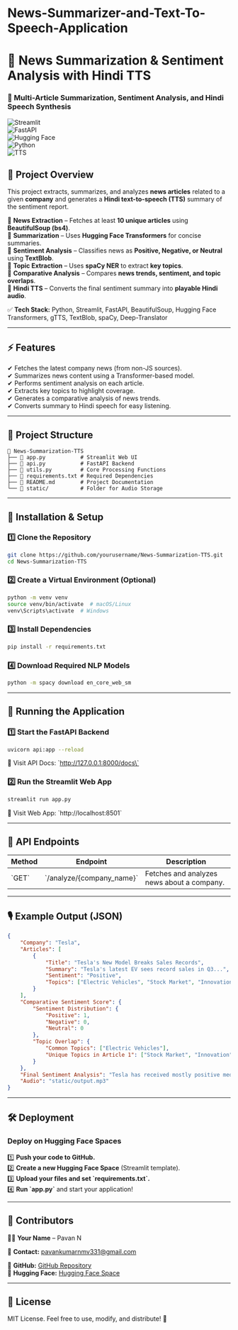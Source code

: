 # News-Summarizer-and-Text-To-Speech-Application
# 📰 News Summarization & Sentiment Analysis with Hindi TTS  
### 🚀 Multi-Article Summarization, Sentiment Analysis, and Hindi Speech Synthesis  

![Streamlit](https://img.shields.io/badge/Streamlit-%E2%9C%94-red)  
![FastAPI](https://img.shields.io/badge/FastAPI-%E2%9C%94-blue)  
![Hugging Face](https://img.shields.io/badge/HuggingFace-%E2%9C%94-yellow)  
![Python](https://img.shields.io/badge/Python-3.8+-blue)  
![TTS](https://img.shields.io/badge/Text--to--Speech-Hindi-green)  

## 📌 Project Overview  
This project extracts, summarizes, and analyzes **news articles** related to a given **company** and generates a **Hindi text-to-speech (TTS)** summary of the sentiment report.  

🔹 **News Extraction** – Fetches at least **10 unique articles** using **BeautifulSoup (bs4)**.  
🔹 **Summarization** – Uses **Hugging Face Transformers** for concise summaries.  
🔹 **Sentiment Analysis** – Classifies news as **Positive, Negative, or Neutral** using **TextBlob**.  
🔹 **Topic Extraction** – Uses **spaCy NER** to extract **key topics**.  
🔹 **Comparative Analysis** – Compares **news trends, sentiment, and topic overlaps**.  
🔹 **Hindi TTS** – Converts the final sentiment summary into **playable Hindi audio**.  

✅ **Tech Stack:** Python, Streamlit, FastAPI, BeautifulSoup, Hugging Face Transformers, gTTS, TextBlob, spaCy, Deep-Translator  

---

## ⚡ Features
✔ Fetches the latest company news (from non-JS sources).  
✔ Summarizes news content using a Transformer-based model.  
✔ Performs sentiment analysis on each article.  
✔ Extracts key topics to highlight coverage.  
✔ Generates a comparative analysis of news trends.  
✔ Converts summary to Hindi speech for easy listening.  

---

## 📂 Project Structure
```
📂 News-Summarization-TTS
├── 📜 app.py           # Streamlit Web UI
├── 📜 api.py           # FastAPI Backend
├── 📜 utils.py         # Core Processing Functions
├── 📜 requirements.txt # Required Dependencies
├── 📜 README.md        # Project Documentation
└── 📂 static/          # Folder for Audio Storage
```

---

## 🔧 Installation & Setup
### 1️⃣ Clone the Repository
```bash
git clone https://github.com/yourusername/News-Summarization-TTS.git
cd News-Summarization-TTS
```

### 2️⃣ Create a Virtual Environment (Optional)
```bash
python -m venv venv
source venv/bin/activate  # macOS/Linux
venv\Scripts\activate  # Windows
```

### 3️⃣ Install Dependencies
```bash
pip install -r requirements.txt
```

### 4️⃣ Download Required NLP Models
```bash
python -m spacy download en_core_web_sm
```

---

## 🚀 Running the Application
### 1️⃣ Start the FastAPI Backend
```bash
uvicorn api:app --reload
```
📌 Visit API Docs: \`http://127.0.0.1:8000/docs\`

### 2️⃣ Run the Streamlit Web App
```bash
streamlit run app.py
```
📌 Visit Web App: \`http://localhost:8501\`

---

## 📌 API Endpoints
| Method | Endpoint | Description |
|--------|---------|------------|
| \`GET\`  | \`/analyze/{company_name}\` | Fetches and analyzes news about a company. |

---

## 🎙️ Example Output (JSON)
```json
{
    "Company": "Tesla",
    "Articles": [
        {
            "Title": "Tesla's New Model Breaks Sales Records",
            "Summary": "Tesla's latest EV sees record sales in Q3...",
            "Sentiment": "Positive",
            "Topics": ["Electric Vehicles", "Stock Market", "Innovation"]
        }
    ],
    "Comparative Sentiment Score": {
        "Sentiment Distribution": {
            "Positive": 1,
            "Negative": 0,
            "Neutral": 0
        },
        "Topic Overlap": {
            "Common Topics": ["Electric Vehicles"],
            "Unique Topics in Article 1": ["Stock Market", "Innovation"]
        }
    },
    "Final Sentiment Analysis": "Tesla has received mostly positive media coverage.",
    "Audio": "static/output.mp3"
}
```

---

## 🛠️ Deployment
### Deploy on Hugging Face Spaces
1️⃣ **Push your code to GitHub.**  
2️⃣ **Create a new Hugging Face Space** (Streamlit template).  
3️⃣ **Upload your files and set \`requirements.txt\`.**  
4️⃣ **Run \`app.py\`** and start your application!  

---

## 📌 Contributors
👨‍💻 **Your Name** – Pavan N

📩 **Contact:** pavankumarnmv331@gmail.com 

🚀 **GitHub:** [GitHub Repository](https://github.com/itzmepa1/News-Summarizer-and-Text-To-Speech-Application)  
🚀 **Hugging Face:** [Hugging Face Space](https://huggingface.co/spaces/PaOne20/news_summarizer_and_tts_app)  

---

## 📜 License
MIT License. Feel free to use, modify, and distribute! 🎯 
